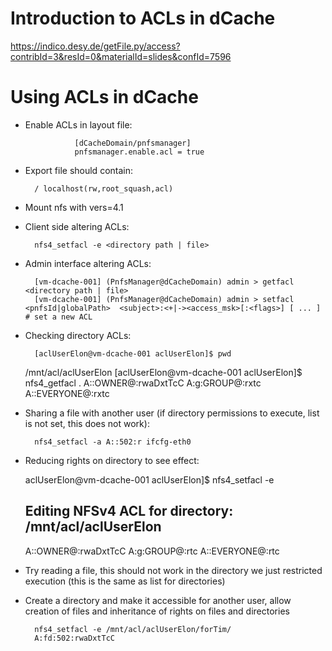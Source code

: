 Introduction to ACLs in dCache
=============

https://indico.desy.de/getFile.py/access?contribId=3&resId=0&materialId=slides&confId=7596

Using ACLs in dCache
=============

* Enable ACLs in layout file:

                 [dCacheDomain/pnfsmanager]
                 pnfsmanager.enable.acl = true

* Export file should contain:

        / localhost(rw,root_squash,acl)

* Mount nfs with vers=4.1 

* Client side altering ACLs:

        nfs4_setfacl -e <directory path | file>

* Admin interface altering ACLs:

        [vm-dcache-001] (PnfsManager@dCacheDomain) admin > getfacl <directory path | file>
        [vm-dcache-001] (PnfsManager@dCacheDomain) admin > setfacl <pnfsId|globalPath>  <subject>:<+|-><access_msk>[:<flags>] [ ... ] # set a new ACL

* Checking directory ACLs:

        [aclUserElon@vm-dcache-001 aclUserElon]$ pwd
	/mnt/acl/aclUserElon
	[aclUserElon@vm-dcache-001 aclUserElon]$ nfs4_getfacl .
	A::OWNER@:rwaDxtTcC
	A:g:GROUP@:rxtc
	A::EVERYONE@:rxtc 

* Sharing a file with another user (if directory permissions to execute, list is not set, this does not work):

        nfs4_setfacl -a A::502:r ifcfg-eth0

* Reducing rights on directory to see effect:
       
 	aclUserElon@vm-dcache-001 aclUserElon]$ nfs4_setfacl -e <directory name> 
	## Editing NFSv4 ACL for directory: /mnt/acl/aclUserElon
	A::OWNER@:rwaDxtTcC
	A:g:GROUP@:rtc
	A::EVERYONE@:rtc

* Try reading a file, this should not work in the directory we just restricted execution (this is the same as list for directories) 

* Create a directory and make it accessible for another user, allow creation of files and inheritance of rights on files and directories

        nfs4_setfacl -e /mnt/acl/aclUserElon/forTim/  
        A:fd:502:rwaDxtTcC


